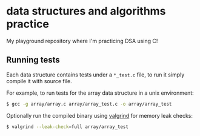 # data structures and algorithms practice

My playground repository where I'm practicing DSA using C!

## Running tests

Each data structure contains tests under a `*_test.c` file, to run it simply compile it with source file.

For example, to run tests for the array data structure in a unix environment:

```sh
$ gcc -g array/array.c array/array_test.c -o array/array_test
```

Optionally run the compiled binary using [valgrind](https://valgrind.org/docs/manual/quick-start.html) for memory leak checks:

```sh
$ valgrind --leak-check=full array/array_test
```
